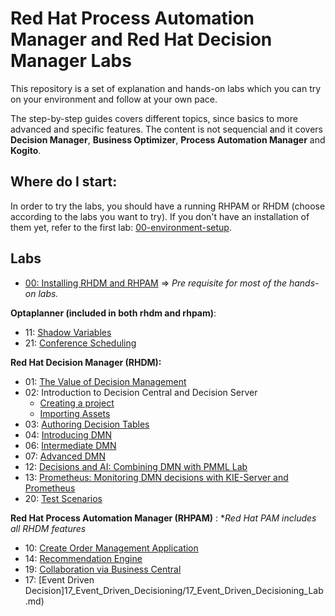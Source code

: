 # Red Hat Process Automation Manager and Red Hat Decision Manager Labs

This repository is a set of explanation and hands-on labs which you can try on your environment and follow at your own pace. 

The step-by-step guides covers different topics, since basics to more advanced and specific features. The content is not sequencial and it covers **Decision Manager**, **Business Optimizer**, **Process Automation Manager** and **Kogito**.



## Where do I start:

In order to try the labs, you  should have a running RHPAM or RHDM (choose according to the labs you want to try). If you don't have an installation of them yet, refer to the first lab: [00-environment-setup](00-environment-setup.md).



## Labs

* [00: Installing RHDM and RHPAM](00-environment-setup.md) => *Pre requisite for most of the hands-on labs.*

  

**Optaplanner (included in both rhdm and rhpam)**:

* 11: [Shadow Variables](11_OptaPlanner_ShadowVariables/11_optaplanner_shadow_variables.md)
* 21: [Conference Scheduling](21_OptaPlanner_Conference_Scheduling/21_optaplanner_conference_scheduling.md)



**Red Hat Decision Manager (RHDM):**

* 01: [The Value of Decision Management](/01-assets-navigation-lab/01-assets-navigation-lab.md)
* 02: Introduction to Decision Central and Decision Server
  * [Creating a project](02-intro-decision-central-and-decision-server/02-1-create_project_Lab.md)
  * [Importing Assets](02-intro-decision-central-and-decision-server/02-2-import_assets_Lab.md)
* 03: [Authoring Decision Tables](03-authoring-decision-tables/03-decision_tables_lab.md)
* 04: [Introducing DMN](04_Introducing_DMN/04_deploy_DMN_Lab.md)
* 06: [Intermediate DMN](06_Intermediate_DMN/06_deploy_DMN_Lab.md)
* 07: [Advanced DMN](07_Advanced_DMN/07_deploy_DMN_Lab.md)
* 12: [Decisions and AI: Combining DMN with PMML Lab](12_DMN_PMML/12_DMN_PMML_Lab.md)
* 13: [Prometheus: Monitoring DMN decisions with KIE-Server and Prometheus](13_DMN_Prometheus/13_DMN_Prometheus.md)
* 20: [Test Scenarios](20_Test_Scenario/20_Test_Scenario_Lab.md)



**Red Hat Process Automation Manager (RHPAM)** :
**Red Hat PAM includes all RHDM features*

* 10: [Create Order Management Application](10-order-management-sample/10-create-order-management-app.md)
* 14: [Recommendation Engine](14-recommendation-engine/14-recommendation-engine-lab.md)
* 19: [Collaboration via Business Central](19_Collaboration_via_BC/19_Security_For_Collab_on_BC.md)
* 17: [Event Driven Decision]17_Event_Driven_Decisioning/17_Event_Driven_Decisioning_Lab.md)

  



